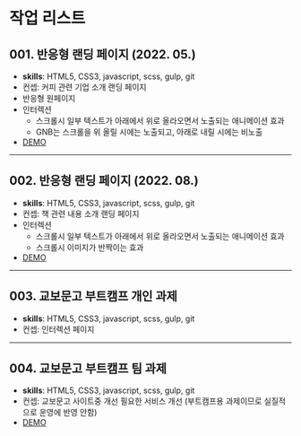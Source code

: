 # 작업 리스트

## 001. 반응형 랜딩 페이지 (2022. 05.)
- __skills__: HTML5, CSS3, javascript, scss, gulp, git
- 컨셉: 커피 관련 기업 소개 랜딩 페이지
- 반응형 원페이지
- 인터렉션
    - 스크롤시 일부 텍스트가 아래에서 위로 올라오면서 노출되는 애니메이션 효과
    - GNB는 스크롤을 위 올릴 시에는 노출되고, 아래로 내릴 시에는 비노출
- [DEMO](http://mjaedot.com/exercise/001_landing_page_cafe/)

---

## 002. 반응형 랜딩 페이지 (2022. 08.)
- __skills__: HTML5, CSS3, javascript, scss, gulp, git
- 컨셉: 책 관련 내용 소개 랜딩 페이지
- 인터렉션
    - 스크롤시 일부 텍스트가 아래에서 위로 올라오면서 노출되는 애니메이션 효과
    - 스크롤시 이미지가 반짝이는 효과
- [DEMO](http://mjaedot.com/exercise/002_landing_page_booklist/)

---

## 003. 교보문고 부트캠프 개인 과제
- __skills__: HTML5, CSS3, javascript, scss, gulp, git
- 컨셉: 인터렉션 페이지

---

## 004. 교보문고 부트캠프 팀 과제
- __skills__: HTML5, CSS3, javascript, scss, gulp, git
- 컨셉: 교보문고 사이트중 개선 필요한 서비스 개선 (부트캠프용 과제이므로 실질적으로 운영에 반영 안함)
- [DEMO](http://mjaedot.com/kyobo_bootcamp/)

